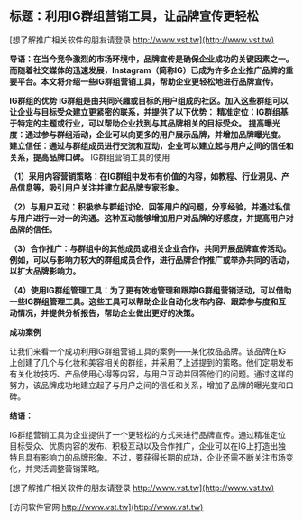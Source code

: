 ## **标题：利用IG群组营销工具，让品牌宣传更轻松**

[想了解推广相关软件的朋友请登录 http://www.vst.tw](http://www.vst.tw)

**导语：在当今竞争激烈的市场环境中，品牌宣传是确保企业成功的关键因素之一。而随着社交媒体的迅速发展，Instagram（简称IG）已成为许多企业推广品牌的重要平台。本文将介绍一些IG群组营销工具，帮助企业更轻松地进行品牌宣传。**

**IG群组的优势 IG群组是由共同兴趣或目标的用户组成的社区。加入这些群组可以让企业与目标受众建立更紧密的联系，并提供了以下优势：**
**精准定位：IG群组基于特定的主题或行业，可以帮助企业找到与其品牌相关的目标受众。**
**提高曝光度：通过参与群组活动，企业可以向更多的用户展示品牌，并增加品牌曝光度。**
**建立信任：通过与群组成员进行交流和互动，企业可以建立起与用户之间的信任和关系，提高品牌口碑。**
IG群组营销工具的使用

**（1）采用内容营销策略：在IG群组中发布有价值的内容，如教程、行业洞见、产品信息等，吸引用户关注并建立起品牌专家形象。**

**（2）与用户互动：积极参与群组讨论，回答用户的问题，分享经验，并通过私信与用户进行一对一的沟通。这种互动能够增加用户对品牌的好感度，并提高用户对品牌的信任。**

**（3）合作推广：与群组中的其他成员或相关企业合作，共同开展品牌宣传活动。例如，可以与影响力较大的群组成员合作，进行品牌合作推广或举办共同的活动，以扩大品牌影响力。**

**（4）使用IG群组管理工具：为了更有效地管理和跟踪IG群组营销活动，可以借助一些IG群组管理工具。这些工具可以帮助企业自动化发布内容、跟踪参与度和互动情况，并提供分析报告，帮助企业做出更好的决策。**

**成功案例**

让我们来看一个成功利用IG群组营销工具的案例——某化妆品品牌。该品牌在IG上创建了几个与化妆和美容相关的群组，并采用了上述提到的策略。他们定期发布有关化妆技巧、产品使用心得等内容，与用户互动并回答他们的问题。通过这样的努力，该品牌成功地建立起了与用户之间的信任和关系，增加了品牌的曝光度和口碑。

**结语：**

IG群组营销工具为企业提供了一个更轻松的方式来进行品牌宣传。通过精准定位目标受众、优质内容的发布、积极互动以及合作推广，企业可以在IG上打造出独特且具有影响力的品牌形象。不过，要获得长期的成功，企业还需不断关注市场变化，并灵活调整营销策略。

[想了解推广相关软件的朋友请登录 http://www.vst.tw](http://www.vst.tw)


[访问软件官网 http://www.vst.tw](http://www.vst.tw)
